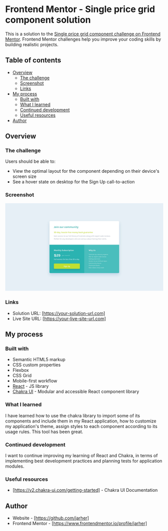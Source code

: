 # Frontend Mentor - Single price grid component solution

This is a solution to the [Single price grid component challenge on Frontend Mentor](https://www.frontendmentor.io/challenges/single-price-grid-component-5ce41129d0ff452fec5abbbc). Frontend Mentor challenges help you improve your coding skills by building realistic projects. 

## Table of contents

- [Overview](#overview)
  - [The challenge](#the-challenge)
  - [Screenshot](#screenshot)
  - [Links](#links)
- [My process](#my-process)
  - [Built with](#built-with)
  - [What I learned](#what-i-learned)
  - [Continued development](#continued-development)
  - [Useful resources](#useful-resources)
- [Author](#author)

## Overview

### The challenge

Users should be able to:

- View the optimal layout for the component depending on their device's screen size
- See a hover state on desktop for the Sign Up call-to-action

### Screenshot

![](./design/desktop-design.jpg)

### Links

- Solution URL: [https://your-solution-url.com]
- Live Site URL: [https://your-live-site-url.com]

## My process

### Built with

- Semantic HTML5 markup
- CSS custom properties
- Flexbox
- CSS Grid
- Mobile-first workflow
- [React](https://reactjs.org/) - JS library
- [Chakra UI](https://v2.chakra-ui.com/) - Modular and accessible React component library

### What I learned

I have learned how to use the chakra library to import some of its components and include them in my React application, how to customize my application's theme, assign styles to each component according to its usage rules. This tool has been great.

### Continued development

I want to continue improving my learning of React and Chakra, in terms of implementing best development practices and planning tests for application modules.

### Useful resources

- [https://v2.chakra-ui.com/getting-started] - Chakra UI Documentation 

## Author

- Website - [https://github.com/jarher]
- Frontend Mentor - [https://www.frontendmentor.io/profile/jarher]


